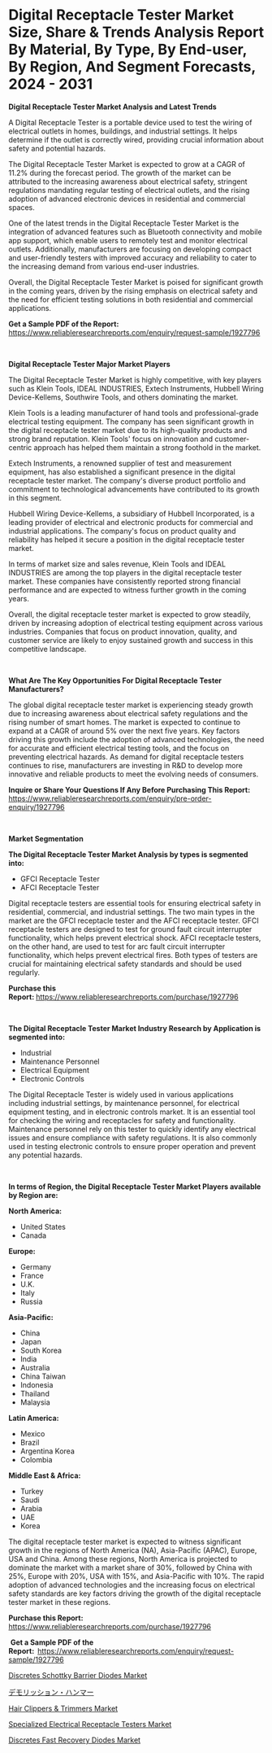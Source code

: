 <p><h1>Digital Receptacle Tester Market Size, Share & Trends Analysis Report By Material, By Type, By End-user, By Region, And Segment Forecasts, 2024 - 2031</h1></p><p><strong>Digital Receptacle Tester Market Analysis and Latest Trends</strong></p>
<p><p>A Digital Receptacle Tester is a portable device used to test the wiring of electrical outlets in homes, buildings, and industrial settings. It helps determine if the outlet is correctly wired, providing crucial information about safety and potential hazards.</p><p>The Digital Receptacle Tester Market is expected to grow at a CAGR of 11.2% during the forecast period. The growth of the market can be attributed to the increasing awareness about electrical safety, stringent regulations mandating regular testing of electrical outlets, and the rising adoption of advanced electronic devices in residential and commercial spaces.</p><p>One of the latest trends in the Digital Receptacle Tester Market is the integration of advanced features such as Bluetooth connectivity and mobile app support, which enable users to remotely test and monitor electrical outlets. Additionally, manufacturers are focusing on developing compact and user-friendly testers with improved accuracy and reliability to cater to the increasing demand from various end-user industries.</p><p>Overall, the Digital Receptacle Tester Market is poised for significant growth in the coming years, driven by the rising emphasis on electrical safety and the need for efficient testing solutions in both residential and commercial applications.</p></p>
<p><strong>Get a Sample PDF of the Report:&nbsp;</strong> <a href="https://www.reliableresearchreports.com/enquiry/request-sample/1927796">https://www.reliableresearchreports.com/enquiry/request-sample/1927796</a></p>
<p>&nbsp;</p>
<p><strong>Digital Receptacle Tester Major Market Players</strong></p>
<p><p>The Digital Receptacle Tester Market is highly competitive, with key players such as Klein Tools, IDEAL INDUSTRIES, Extech Instruments, Hubbell Wiring Device-Kellems, Southwire Tools, and others dominating the market. </p><p>Klein Tools is a leading manufacturer of hand tools and professional-grade electrical testing equipment. The company has seen significant growth in the digital receptacle tester market due to its high-quality products and strong brand reputation. Klein Tools' focus on innovation and customer-centric approach has helped them maintain a strong foothold in the market.</p><p>Extech Instruments, a renowned supplier of test and measurement equipment, has also established a significant presence in the digital receptacle tester market. The company's diverse product portfolio and commitment to technological advancements have contributed to its growth in this segment.</p><p>Hubbell Wiring Device-Kellems, a subsidiary of Hubbell Incorporated, is a leading provider of electrical and electronic products for commercial and industrial applications. The company's focus on product quality and reliability has helped it secure a position in the digital receptacle tester market.</p><p>In terms of market size and sales revenue, Klein Tools and IDEAL INDUSTRIES are among the top players in the digital receptacle tester market. These companies have consistently reported strong financial performance and are expected to witness further growth in the coming years.</p><p>Overall, the digital receptacle tester market is expected to grow steadily, driven by increasing adoption of electrical testing equipment across various industries. Companies that focus on product innovation, quality, and customer service are likely to enjoy sustained growth and success in this competitive landscape.</p></p>
<p>&nbsp;</p>
<p><strong>What Are The Key Opportunities For Digital Receptacle Tester Manufacturers?</strong></p>
<p><p>The global digital receptacle tester market is experiencing steady growth due to increasing awareness about electrical safety regulations and the rising number of smart homes. The market is expected to continue to expand at a CAGR of around 5% over the next five years. Key factors driving this growth include the adoption of advanced technologies, the need for accurate and efficient electrical testing tools, and the focus on preventing electrical hazards. As demand for digital receptacle testers continues to rise, manufacturers are investing in R&D to develop more innovative and reliable products to meet the evolving needs of consumers.</p></p>
<p><strong>Inquire or Share Your Questions If Any Before Purchasing This Report:</strong> <a href="https://www.reliableresearchreports.com/enquiry/pre-order-enquiry/1927796">https://www.reliableresearchreports.com/enquiry/pre-order-enquiry/1927796</a></p>
<p>&nbsp;</p>
<p><strong>Market Segmentation</strong></p>
<p><strong>The Digital Receptacle Tester Market Analysis by types is segmented into:</strong></p>
<p><ul><li>GFCI Receptacle Tester</li><li>AFCI Receptacle Tester</li></ul></p>
<p><p>Digital receptacle testers are essential tools for ensuring electrical safety in residential, commercial, and industrial settings. The two main types in the market are the GFCI receptacle tester and the AFCI receptacle tester. GFCI receptacle testers are designed to test for ground fault circuit interrupter functionality, which helps prevent electrical shock. AFCI receptacle testers, on the other hand, are used to test for arc fault circuit interrupter functionality, which helps prevent electrical fires. Both types of testers are crucial for maintaining electrical safety standards and should be used regularly.</p></p>
<p><strong>Purchase this Report:&nbsp;</strong><a href="https://www.reliableresearchreports.com/purchase/1927796">https://www.reliableresearchreports.com/purchase/1927796</a></p>
<p>&nbsp;</p>
<p><strong>The Digital Receptacle Tester Market Industry Research by Application is segmented into:</strong></p>
<p><ul><li>Industrial</li><li>Maintenance Personnel</li><li>Electrical Equipment</li><li>Electronic Controls</li></ul></p>
<p><p>The Digital Receptacle Tester is widely used in various applications including industrial settings, by maintenance personnel, for electrical equipment testing, and in electronic controls market. It is an essential tool for checking the wiring and receptacles for safety and functionality. Maintenance personnel rely on this tester to quickly identify any electrical issues and ensure compliance with safety regulations. It is also commonly used in testing electronic controls to ensure proper operation and prevent any potential hazards.</p></p>
<p>&nbsp;</p>
<p><strong>In terms of Region, the Digital Receptacle Tester Market Players available by Region are:</strong></p>
<p>
    <p> <strong> North America: </strong>
        <ul>
            <li>United States</li>
            <li>Canada</li>
        </ul>
        </p> 
    <p> <strong> Europe: </strong>
        <ul>
            <li>Germany</li>
            <li>France</li>
            <li>U.K.</li>
            <li>Italy</li>
            <li>Russia</li>
        </ul>
        </p> 
    <p> <strong> Asia-Pacific: </strong>
        <ul>
            <li>China</li>
            <li>Japan</li>
            <li>South Korea</li>
            <li>India</li>
            <li>Australia</li>
            <li>China Taiwan</li>
            <li>Indonesia</li>
            <li>Thailand</li>
            <li>Malaysia</li>
        </ul>
        </p> 
    <p> <strong> Latin America: </strong>
        <ul>
            <li>Mexico</li>
            <li>Brazil</li>
            <li>Argentina Korea</li>
            <li>Colombia</li>
        </ul>
        </p> 
    <p> <strong> Middle East & Africa: </strong>
        <ul>
            <li>Turkey</li>
            <li>Saudi</li>
            <li>Arabia</li>
            <li>UAE</li>
            <li>Korea</li>
        </ul>
    </p>
    </p>
<p><p>The digital receptacle tester market is expected to witness significant growth in the regions of North America (NA), Asia-Pacific (APAC), Europe, USA and China. Among these regions, North America is projected to dominate the market with a market share of 30%, followed by China with 25%, Europe with 20%, USA with 15%, and Asia-Pacific with 10%. The rapid adoption of advanced technologies and the increasing focus on electrical safety standards are key factors driving the growth of the digital receptacle tester market in these regions.</p></p>
<p><strong>Purchase this Report: </strong><a href="https://www.reliableresearchreports.com/purchase/1927796">https://www.reliableresearchreports.com/purchase/1927796</a></p>
<p>&nbsp;<strong>Get a Sample PDF of the Report:&nbsp;&nbsp;</strong><a href="https://www.reliableresearchreports.com/enquiry/request-sample/1927796">https://www.reliableresearchreports.com/enquiry/request-sample/1927796</a></p>
<p><strong></strong></p>
<p><p><a href="https://issuu.com/reportprime-2/docs/discretes-schottky-barrier-diodes-market-size-2030">Discretes Schottky Barrier Diodes Market</a></p><p><a href="https://medium.com/@joanna-goyvaerts/%E6%AC%A1%E3%81%AE%E6%96%87%E7%AB%A0%E3%82%92%E6%97%A5%E6%9C%AC%E8%AA%9E%E3%81%AB%E7%BF%BB%E8%A8%B3%E3%81%99%E3%82%8B%E3%81%A8-2024%E5%B9%B4%E3%81%8B%E3%82%892031%E5%B9%B4%E3%81%BE%E3%81%A7%E3%81%AE%E6%9C%9F%E9%96%93%E3%81%AB%E4%BA%88%E6%B8%AC%E3%81%95%E3%82%8C%E3%82%8B%E8%A7%A3%E4%BD%93%E3%83%8F%E3%83%B3%E3%83%9E%E3%83%BC%E5%B8%82%E5%A0%B4%E3%81%AE%E3%83%88%E3%83%AC%E3%83%B3%E3%83%89%E3%81%A8%E5%B8%82%E5%A0%B4%E5%88%86%E6%9E%90-%E3%81%AB%E3%81%AA%E3%82%8A%E3%81%BE%E3%81%99-85123e9dc3e8">デモリッション・ハンマー</a></p><p><a href="https://view.publitas.com/reportprime-1/hair-clippers-trimmers-market-size-market-share-and-global-market-analysis-report-2024-2031/">Hair Clippers & Trimmers Market</a></p><p><a href="https://github.com/josesg55/Market-Research-Report-List-1/blob/main/specialized-electrical-receptacle-testers-market.md">Specialized Electrical Receptacle Testers Market</a></p><p><a href="https://issuu.com/reportprime-2/docs/discretes-fast-recovery-diodes-market-size-2030.pp">Discretes Fast Recovery Diodes Market</a></p></p>